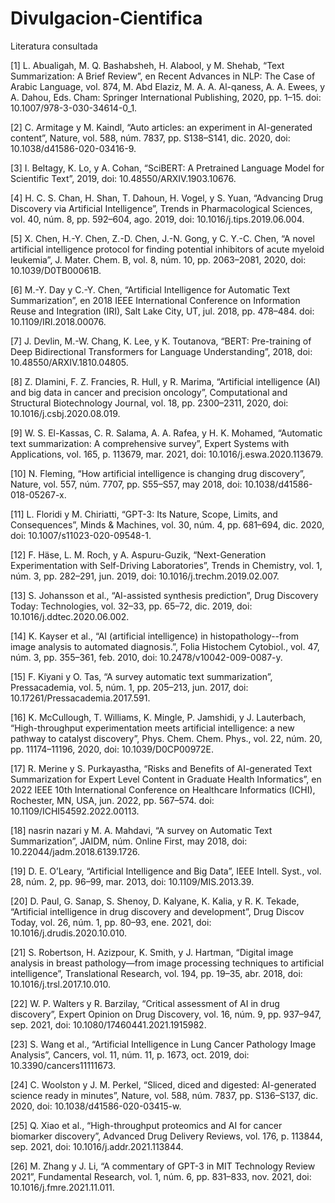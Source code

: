 # Divulgacion-Cientifica

Literatura consultada


[1] L. Abualigah, M. Q. Bashabsheh, H. Alabool, y M. Shehab, “Text Summarization: A Brief Review”, en Recent Advances in NLP: The Case of Arabic Language, vol. 874, M. Abd Elaziz, M. A. A. Al-qaness, A. A. Ewees, y A. Dahou, Eds. Cham: Springer International Publishing, 2020, pp. 1–15. doi: 10.1007/978-3-030-34614-0_1.


[2] C. Armitage y M. Kaindl, “Auto articles: an experiment in AI-generated content”, Nature, vol. 588, núm. 7837, pp. S138–S141, dic. 2020, doi: 10.1038/d41586-020-03416-9.


[3] I. Beltagy, K. Lo, y A. Cohan, “SciBERT: A Pretrained Language Model for Scientific Text”, 2019, doi: 10.48550/ARXIV.1903.10676.


[4] H. C. S. Chan, H. Shan, T. Dahoun, H. Vogel, y S. Yuan, “Advancing Drug Discovery via Artificial Intelligence”, Trends in Pharmacological Sciences, vol. 40, núm. 8, pp. 592–604, ago. 2019, doi: 10.1016/j.tips.2019.06.004.


[5] X. Chen, H.-Y. Chen, Z.-D. Chen, J.-N. Gong, y C. Y.-C. Chen, “A novel artificial intelligence protocol for finding potential inhibitors of acute myeloid leukemia”, J. Mater. Chem. B, vol. 8, núm. 10, pp. 2063–2081, 2020, doi: 10.1039/D0TB00061B.


[6] M.-Y. Day y C.-Y. Chen, “Artificial Intelligence for Automatic Text Summarization”, en 2018 IEEE International Conference on Information Reuse and Integration (IRI), Salt Lake City, UT, jul. 2018, pp. 478–484. doi: 10.1109/IRI.2018.00076.


[7] J. Devlin, M.-W. Chang, K. Lee, y K. Toutanova, “BERT: Pre-training of Deep Bidirectional Transformers for Language Understanding”, 2018, doi: 10.48550/ARXIV.1810.04805.


[8] Z. Dlamini, F. Z. Francies, R. Hull, y R. Marima, “Artificial intelligence (AI) and big data in cancer and precision oncology”, Computational and Structural Biotechnology Journal, vol. 18, pp. 2300–2311, 2020, doi: 10.1016/j.csbj.2020.08.019.


[9] W. S. El-Kassas, C. R. Salama, A. A. Rafea, y H. K. Mohamed, “Automatic text summarization: A comprehensive survey”, Expert Systems with Applications, vol. 165, p. 113679, mar. 2021, doi: 10.1016/j.eswa.2020.113679.


[10] N. Fleming, “How artificial intelligence is changing drug discovery”, Nature, vol. 557, núm. 7707, pp. S55–S57, may 2018, doi: 10.1038/d41586-018-05267-x.


[11] L. Floridi y M. Chiriatti, “GPT-3: Its Nature, Scope, Limits, and Consequences”, Minds & Machines, vol. 30, núm. 4, pp. 681–694, dic. 2020, doi: 10.1007/s11023-020-09548-1.


[12] F. Häse, L. M. Roch, y A. Aspuru-Guzik, “Next-Generation Experimentation with Self-Driving Laboratories”, Trends in Chemistry, vol. 1, núm. 3, pp. 282–291, jun. 2019, doi: 10.1016/j.trechm.2019.02.007.


[13] S. Johansson et al., “AI-assisted synthesis prediction”, Drug Discovery Today: Technologies, vol. 32–33, pp. 65–72, dic. 2019, doi: 10.1016/j.ddtec.2020.06.002.


[14] K. Kayser et al., “AI (artificial intelligence) in histopathology--from image analysis to automated diagnosis.”, Folia Histochem Cytobiol., vol. 47, núm. 3, pp. 355–361, feb. 2010, doi: 10.2478/v10042-009-0087-y.


[15] F. Kiyani y O. Tas, “A survey automatic text summarization”, Pressacademia, vol. 5, núm. 1, pp. 205–213, jun. 2017, doi: 10.17261/Pressacademia.2017.591.


[16] K. McCullough, T. Williams, K. Mingle, P. Jamshidi, y J. Lauterbach, “High-throughput experimentation meets artificial intelligence: a new pathway to catalyst discovery”, Phys. Chem. Chem. Phys., vol. 22, núm. 20, pp. 11174–11196, 2020, doi: 10.1039/D0CP00972E.


[17] R. Merine y S. Purkayastha, “Risks and Benefits of AI-generated Text Summarization for Expert Level Content in Graduate Health Informatics”, en 2022 IEEE 10th International Conference on Healthcare Informatics (ICHI), Rochester, MN, USA, jun. 2022, pp. 567–574. doi: 10.1109/ICHI54592.2022.00113.


[18]  nasrin nazari y M. A. Mahdavi, “A survey on Automatic Text Summarization”, JAIDM, núm. Online First, may 2018, doi: 10.22044/jadm.2018.6139.1726.


[19] D. E. O’Leary, “Artificial Intelligence and Big Data”, IEEE Intell. Syst., vol. 28, núm. 2, pp. 96–99, mar. 2013, doi: 10.1109/MIS.2013.39.


[20] D. Paul, G. Sanap, S. Shenoy, D. Kalyane, K. Kalia, y R. K. Tekade, “Artificial intelligence in drug discovery and development”, Drug Discov Today, vol. 26, núm. 1, pp. 80–93, ene. 2021, doi: 10.1016/j.drudis.2020.10.010.


[21] S. Robertson, H. Azizpour, K. Smith, y J. Hartman, “Digital image analysis in breast pathology—from image processing techniques to artificial intelligence”, Translational Research, vol. 194, pp. 19–35, abr. 2018, doi: 10.1016/j.trsl.2017.10.010.


[22] W. P. Walters y R. Barzilay, “Critical assessment of AI in drug discovery”, Expert Opinion on Drug Discovery, vol. 16, núm. 9, pp. 937–947, sep. 2021, doi: 10.1080/17460441.2021.1915982.


[23] S. Wang et al., “Artificial Intelligence in Lung Cancer Pathology Image Analysis”, Cancers, vol. 11, núm. 11, p. 1673, oct. 2019, doi: 10.3390/cancers11111673.


[24] C. Woolston y J. M. Perkel, “Sliced, diced and digested: AI-generated science ready in minutes”, Nature, vol. 588, núm. 7837, pp. S136–S137, dic. 2020, doi: 10.1038/d41586-020-03415-w.


[25] Q. Xiao et al., “High-throughput proteomics and AI for cancer biomarker discovery”, Advanced Drug Delivery Reviews, vol. 176, p. 113844, sep. 2021, doi: 10.1016/j.addr.2021.113844.


[26] M. Zhang y J. Li, “A commentary of GPT-3 in MIT Technology Review 2021”, Fundamental Research, vol. 1, núm. 6, pp. 831–833, nov. 2021, doi: 10.1016/j.fmre.2021.11.011.
